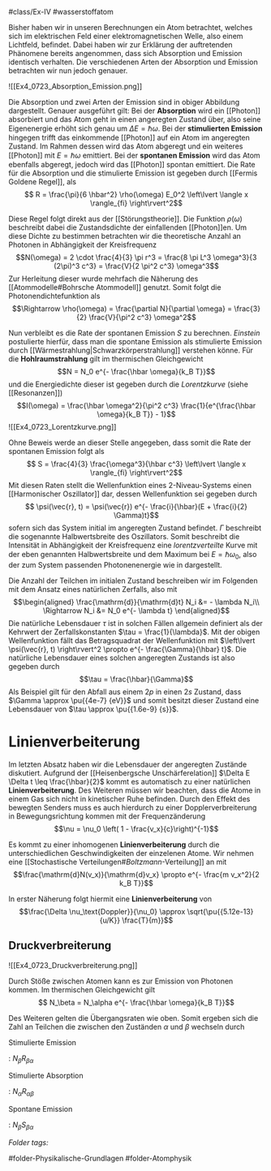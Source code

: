 #class/Ex-IV #wasserstoffatom 

Bisher haben wir in unseren Berechnungen ein Atom betrachtet, welches sich im elektrischen Feld einer elektromagnetischen Welle, also einem Lichtfeld, befindet. Dabei haben wir zur Erklärung der auftretenden Phänomene bereits angenommen, dass sich Absorption und Emission identisch verhalten. Die verschiedenen Arten der Absorption und Emission betrachten wir nun jedoch genauer.

![[Ex4_0723_Absorption_Emission.png]]

Die Absorption und zwei Arten der Emission sind in obiger Abbildung dargestellt. Genauer ausgeführt gilt:
Bei der **Absorption** wird ein [[Photon]] absorbiert und das Atom geht in einen angeregten Zustand über, also seine Eigenenergie erhöht sich genau um $\Delta E = \hbar \omega$. 
Bei der **stimulierten Emission** hingegen trifft das einkommende [[Photon]] auf ein Atom im angeregten Zustand. Im Rahmen dessen wird das Atom abgeregt und ein weiteres [[Photon]] mit $E = \hbar \omega$ emittiert. 
Bei der **spontanen Emission** wird das Atom ebenfalls abgeregt, jedoch wird das [[Photon]] spontan emittiert.
Die Rate für die Absorption und die stimulierte Emission ist gegeben durch [[Fermis Goldene Regel]], als $$
    R = \frac{\pi}{6 \hbar^2} \rho(\omega) E_0^2 \left\lvert \langle x \rangle_{fi} \right\rvert^2$$

Diese Regel folgt direkt aus der [[Störungstheorie]]. Die Funktion $\rho(\omega)$ beschreibt dabei die Zustandsdichte der einfallenden [[Photon]]en. Um diese Dichte zu bestimmen betrachten wir die theoretische Anzahl an Photonen in Abhängigkeit der Kreisfrequenz $$N(\omega) = 2 \cdot \frac{4}{3} \pi r^3 = \frac{8 \pi L^3 \omega^3}{3 (2\pi)^3 c^3} = \frac{V}{2 \pi^2 c^3} \omega^3$$ Zur Herleitung dieser wurde mehrfach die Näherung des [[Atommodelle#Bohrsche Atommodell]] genutzt. Somit folgt die Photonendichtefunktion als $$\Rightarrow \rho(\omega) = \frac{\partial N}{\partial \omega} = \frac{3}{2} \frac{V}{\pi^2 c^3} \omega^2$$

Nun verbleibt es die Rate der spontanen Emission $S$ zu berechnen. *Einstein* postulierte hierfür, dass man die spontane Emission als stimulierte Emission durch [[Wärmestrahlung|Schwarzkörperstrahlung]] verstehen könne. Für die **Hohlraumstrahlung** gilt im thermischen Gleichgewicht $$N = N_0 e^{- \frac{\hbar \omega}{k_B T}}$$ und die Energiedichte dieser ist gegeben durch die *Lorentzkurve* (siehe [[Resonanzen]]) $$I(\omega) = \frac{\hbar \omega^2}{\pi^2 c^3} \frac{1}{e^{\frac{\hbar \omega}{k_B T}} - 1}$$
![[Ex4_0723_Lorentzkurve.png]]

Ohne Beweis werde an dieser Stelle angegeben, dass somit die Rate der spontanen Emission folgt als $$
    S = \frac{4}{3} \frac{\omega^3}{\hbar c^3} \left\lvert \langle x \rangle_{fi} \right\rvert^2$$ Mit diesen Raten stellt die Wellenfunktion eines 2-Niveau-Systems einen [[Harmonischer Oszillator]] dar, dessen Wellenfunktion sei gegeben durch $$
    \psi(\vec{r}, t) = \psi(\vec{r}) e^{- \frac{i}{\hbar}(E + \frac{i}{2} \Gamma)t}$$ sofern sich das System initial im angeregten Zustand befindet. $\Gamma$ beschreibt die sogenannte Halbwertsbreite des Oszillators. Somit beschreibt die Intensität in Abhängigkeit der Kreisfrequenz eine *lorentzverteilte* Kurve mit der eben genannten Halbwertsbreite und dem Maximum bei $E = \hbar \omega_0$, also der zum System passenden Photonenenergie wie in dargestellt.

Die Anzahl der Teilchen im initialen Zustand beschreiben wir im Folgenden mit dem Ansatz eines natürlichen Zerfalls, also mit $$\begin{aligned}
        \frac{\mathrm{d}}{\mathrm{d}t} N_i &= - \lambda N_i\\
        \Rightarrow N_i &= N_0 e^{- \lambda t}
    \end{aligned}$$ Die natürliche Lebensdauer $\tau$ ist in solchen Fällen allgemein definiert als der Kehrwert der Zerfallskonstanten $\tau = \frac{1}{\lambda}$. Mit der obigen Wellenfunktion fällt das Betragsquadrat der Wellenfunktion mit $\left\lvert \psi(\vec{r}, t) \right\rvert^2 \propto e^{- \frac{\Gamma}{\hbar} t}$. Die natürliche Lebensdauer eines solchen angeregten Zustands ist also gegeben durch $$\tau = \frac{\hbar}{\Gamma}$$ Als Beispiel gilt für den Abfall aus einem $2p$ in einen $2s$ Zustand, dass $\Gamma \approx \pu{{4e-7} {eV}}$ und somit besitzt dieser Zustand eine Lebensdauer von $\tau \approx \pu{{1.6e-9} {s}}$.


# Linienverbeiterung 

Im letzten Absatz haben wir die Lebensdauer der angeregten Zustände diskutiert. Aufgrund der [[Heisenbergsche Unschärferelation]] $\Delta E \Delta t \leq \frac{\hbar}{2}$ kommt es automatisch zu einer natürlichen **Linienverbeiterung**. Des Weiteren müssen wir beachten, dass die Atome in einem Gas sich nicht in kinetischer Ruhe befinden. Durch den Effekt des bewegten Senders muss es auch hierdurch zu einer Dopplerverbreiterung in Bewegungsrichtung kommen mit der Frequenzänderung $$\nu = \nu_0 \left( 1 - \frac{v_x}{c}\right)^{-1}$$

Es kommt zu einer inhomogenen **Linienverbeiterung** durch die unterschiedlichen Geschwindigkeiten der einzelenen Atome. Wir nehmen eine [[Stochastische Verteilungen#*Boltzmann*-Verteilung]] an mit $$\frac{\mathrm{d}N(v_x)}{\mathrm{d}v_x} \propto e^{- \frac{m v_x^2}{2 k_B T}}$$

In erster Näherung folgt hiermit eine **Linienverbeiterung** von $$\frac{\Delta \nu_\text{Doppler}}{\nu_0} \approx \sqrt{\pu{{5.12e-13} {u/K}} \frac{T}{m}}$$

## Druckverbreiterung
![[Ex4_0723_Druckverbreiterung.png]]

Durch Stöße zwischen Atomen kann es zur Emission von Photonen kommen. Im thermischen Gleichgewicht gilt $$
    N_\beta = N_\alpha e^{- \frac{\hbar \omega}{k_B T}}$$

Des Weiteren gelten die Übergangsraten wie oben. Somit ergeben sich die Zahl an Teilchen die zwischen den Zuständen $\alpha$ und $\beta$ wechseln durch

Stimulierte Emission

:   $N_\beta R_{\beta \alpha}$

Stimulierte Absorption

:   $N_\alpha R_{\alpha \beta}$

Spontane Emission

:   $N_\beta S_{\beta \alpha}$



 *Folder tags:*

#folder-Physikalische-Grundlagen #folder-Atomphysik